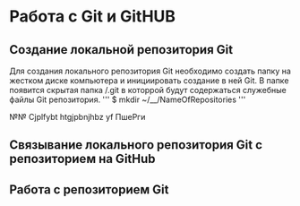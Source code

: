 # Работа с Git и GitHUB
## Создание локальной репозитория Git

Для создания локального репозитория Git необходимо создать папку на жестком диске компьютера и инициировать создание в ней Git. В папке появится скрытая папка /.git в которрой будут содержаться служебные файлы Git репозитория.
'''
$ mkdir ~/__/NameOfRepositories
'''

№№ Cjplfybt htgjpbnjhbz yf ПшеРги
## Связывание локального репозитория Git с репозиторием на GitHub
## Работа с репозиторием Git